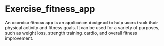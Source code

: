 # Exercise_fitness_app
An exercise fitness app is an application designed to help users track their physical activity and fitness goals. It can be used for a variety of purposes, such as weight loss, strength training, cardio, and overall fitness improvement.
